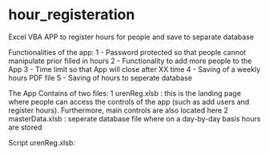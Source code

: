 # hour_registeration
Excel VBA APP to register hours for people and save to separate database

Functionalities of the app:
  1 - Password protected so that people cannot manipulate prior filled in hours
  2 - Functionality to add more people to the App 
  3 - Time limit so that App will close after XX time 
  4 - Saving of a weekly hours PDF file
  5 - Saving of hours to seperate database 
  
The App Contains of two files: 
1 urenReg.xlsb : this is the landing page where people can access the controls of the app (such as add users and register hours). Furthermore, main controls are also located here
2 masterData.xlsb : seperate database file where on a day-by-day basis hours are stored 


Script urenReg.xlsb:



